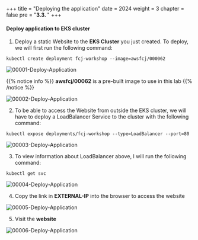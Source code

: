 +++
title = "Deploying the application"
date = 2024
weight = 3
chapter = false
pre = "<b>3.3. </b>"
+++

#### Deploy application to EKS cluster

1. Deploy a static Website to the **EKS Cluster** you just created. To deploy, we will first run the following command:
```
kubectl create deployment fcj-workshop --image=awsfcj/000062

```
![00001-Deploy-Application](../images/3-Create-EKS-cluster/3-Deploy-Application/00001-Deploy-Application.png?width=90pc)

{{% notice info %}}
**awsfcj/00062** is a pre-built image to use in this lab
{{% /notice %}}

![00002-Deploy-Application](../images/3-Create-EKS-cluster/3-Deploy-Application/00002-Deploy-Application.png?width=90pc)

2. To be able to access the Website from outside the EKS cluster, we will have to deploy a LoadBalancer Service to the cluster with the following command:
```
kubectl expose deployments/fcj-workshop --type=LoadBalancer --port=80

```
![00003-Deploy-Application](../images/3-Create-EKS-cluster/3-Deploy-Application/00003-Deploy-Application.png?width=90pc)

3. To view information about LoadBalancer above, I will run the following command:

```
kubectl get svc

```
![00004-Deploy-Application](../images/3-Create-EKS-cluster/3-Deploy-Application/00004-Deploy-Application.png?width=90pc)

4. Copy the link in **EXTERNAL-IP** into the browser to access the website

![00005-Deploy-Application](../images/3-Create-EKS-cluster/3-Deploy-Application/00005-Deploy-Application.png?width=90pc)

5. Visit the **website**

![00006-Deploy-Application](../images/3-Create-EKS-cluster/3-Deploy-Application/00006-Deploy-Application.png?width=90pc)
